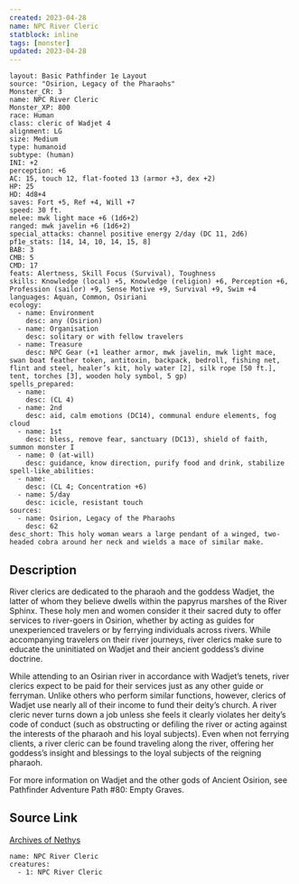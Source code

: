 ```yaml
---
created: 2023-04-28
name: NPC River Cleric
statblock: inline
tags: [monster]
updated: 2023-04-28
---
```

```statblock
layout: Basic Pathfinder 1e Layout
source: "Osirion, Legacy of the Pharaohs"
Monster_CR: 3
name: NPC River Cleric
Monster_XP: 800
race: Human
class: cleric of Wadjet 4
alignment: LG
size: Medium
type: humanoid
subtype: (human)
INI: +2
perception: +6
AC: 15, touch 12, flat-footed 13 (armor +3, dex +2)
HP: 25
HD: 4d8+4
saves: Fort +5, Ref +4, Will +7
speed: 30 ft.
melee: mwk light mace +6 (1d6+2)
ranged: mwk javelin +6 (1d6+2)
special_attacks: channel positive energy 2/day (DC 11, 2d6)
pf1e_stats: [14, 14, 10, 14, 15, 8]
BAB: 3
CMB: 5
CMD: 17
feats: Alertness, Skill Focus (Survival), Toughness
skills: Knowledge (local) +5, Knowledge (religion) +6, Perception +6, Profession (sailor) +9, Sense Motive +9, Survival +9, Swim +4
languages: Aquan, Common, Osiriani
ecology:
  - name: Environment
    desc: any (Osirion)
  - name: Organisation
    desc: solitary or with fellow travelers
  - name: Treasure
    desc: NPC Gear (+1 leather armor, mwk javelin, mwk light mace, swan boat feather token, antitoxin, backpack, bedroll, fishing net, flint and steel, healer’s kit, holy water [2], silk rope [50 ft.], tent, torches [3], wooden holy symbol, 5 gp)
spells_prepared:
  - name:
    desc: (CL 4)
  - name: 2nd
    desc: aid, calm emotions (DC14), communal endure elements, fog cloud
  - name: 1st
    desc: bless, remove fear, sanctuary (DC13), shield of faith, summon monster I
  - name: 0 (at-will)
    desc: guidance, know direction, purify food and drink, stabilize
spell-like_abilities:
  - name:
    desc: (CL 4; Concentration +6)
  - name: 5/day
    desc: icicle, resistant touch
sources:
  - name: Osirion, Legacy of the Pharaohs
    desc: 62
desc_short: This holy woman wears a large pendant of a winged, two-headed cobra around her neck and wields a mace of similar make.
```
## Description
River clerics are dedicated to the pharaoh and the goddess Wadjet, the latter of whom they believe dwells within the papyrus marshes of the River Sphinx. These holy men and women consider it their sacred duty to offer services to river-goers in Osirion, whether by acting as guides for unexperienced travelers or by ferrying individuals across rivers. While accompanying travelers on their river journeys, river clerics make sure to educate the uninitiated on Wadjet and their ancient goddess’s divine doctrine.

While attending to an Osirian river in accordance with Wadjet’s tenets, river clerics expect to be paid for their services just as any other guide or ferryman. Unlike others who perform similar functions, however, clerics of Wadjet use nearly all of their income to fund their deity’s church. A river cleric never turns down a job unless she feels it clearly violates her deity’s code of conduct (such as obstructing or defiling the river or acting against the interests of the pharaoh and his loyal subjects). Even when not ferrying clients, a river cleric can be found traveling along the river, offering her goddess’s insight and blessings to the loyal subjects of the reigning pharaoh.

For more information on Wadjet and the other gods of Ancient Osirion, see Pathfinder Adventure Path #80: Empty Graves.
## Source Link
[Archives of Nethys](https://aonprd.com/NPCDisplay.aspx?ItemName=River%20Cleric)
```encounter-table
name: NPC River Cleric
creatures:
  - 1: NPC River Cleric
```
